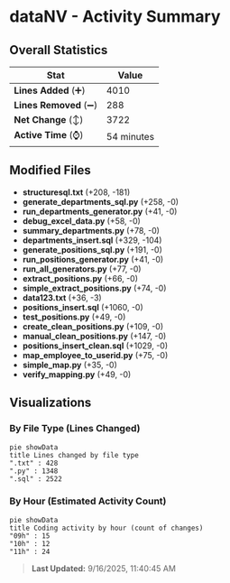 # dataNV - Activity Summary 

## Overall Statistics

| Stat                   | Value                                                             |
| ---------------------- | ----------------------------------------------------------------- |
| **Lines Added** (➕)   | 4010                                          |
| **Lines Removed** (➖) | 288                                        |
| **Net Change** (↕)    | 3722                |
| **Active Time** (⌚)   | 54 minutes |


## Modified Files
- **structuresql.txt** (+208, -181)
- **generate_departments_sql.py** (+258, -0)
- **run_departments_generator.py** (+41, -0)
- **debug_excel_data.py** (+58, -0)
- **summary_departments.py** (+78, -0)
- **departments_insert.sql** (+329, -104)
- **generate_positions_sql.py** (+191, -0)
- **run_positions_generator.py** (+41, -0)
- **run_all_generators.py** (+77, -0)
- **extract_positions.py** (+66, -0)
- **simple_extract_positions.py** (+74, -0)
- **data123.txt** (+36, -3)
- **positions_insert.sql** (+1060, -0)
- **test_positions.py** (+49, -0)
- **create_clean_positions.py** (+109, -0)
- **manual_clean_positions.py** (+147, -0)
- **positions_insert_clean.sql** (+1029, -0)
- **map_employee_to_userid.py** (+75, -0)
- **simple_map.py** (+35, -0)
- **verify_mapping.py** (+49, -0)

## Visualizations

### By File Type (Lines Changed)

```mermaid
pie showData
title Lines changed by file type
".txt" : 428
".py" : 1348
".sql" : 2522
```

### By Hour (Estimated Activity Count)

```mermaid
pie showData
title Coding activity by hour (count of changes)
"09h" : 15
"10h" : 12
"11h" : 24
```


> **Last Updated:** 9/16/2025, 11:40:45 AM